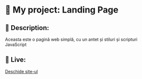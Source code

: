 # 🌟 My project: Landing Page  

## 📝 Description:
Aceasta este o pagină web simplă, cu un antet și stiluri și scripturi JavaScript 

## 🔗 Live:  
[Deschide site-ul](https://hristos2007.github.io/landing-page/)
